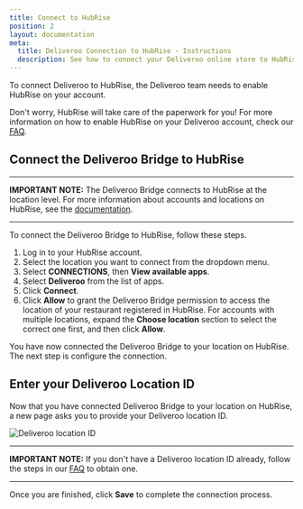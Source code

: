 ```yaml
---
title: Connect to HubRise
position: 2
layout: documentation
meta:
  title: Deliveroo Connection to HubRise - Instructions
  description: See how to connect your Deliveroo online store to HubRise. Connection is simple. Send the link of your Deliveroo page to HubRise and follow a few steps to connect.
---
```


To connect Deliveroo to HubRise, the Deliveroo team needs to enable HubRise on your account.

Don't worry, HubRise will take care of the paperwork for you! For more information on how to enable HubRise on your Deliveroo account, check our [FAQ](/apps/deliveroo/faqs/request-deliveroo-api-activation/).

## Connect the Deliveroo Bridge to HubRise

---

**IMPORTANT NOTE:** The Deliveroo Bridge connects to HubRise at the location level. For more information about accounts and locations on HubRise, see the [documentation](/docs/getting-started/#accounts-and-locations).

---

To connect the Deliveroo Bridge to HubRise, follow these steps.

1. Log in to your HubRise account.
1. Select the location you want to connect from the dropdown menu.
1. Select **CONNECTIONS**, then **View available apps**.
1. Select **Deliveroo** from the list of apps.
1. Click **Connect**.
1. Click **Allow** to grant the Deliveroo Bridge permission to access the location of your restaurant registered in HubRise. For accounts with multiple locations, expand the **Choose location** section to select the correct one first, and then click **Allow**.

You have now connected the Deliveroo Bridge to your location on HubRise. The next step is configure the connection.

## Enter your Deliveroo Location ID

Now that you have connected Deliveroo Bridge to your location on HubRise, a new page asks you to provide your Deliveroo location ID.

![Deliveroo location ID](../images/001-en-location-id.png)

---

**IMPORTANT NOTE:** If you don't have a Deliveroo location ID already, follow the steps in our [FAQ](/apps/deliveroo/faqs/request-deliveroo-api-activation/) to obtain one.

---

Once you are finished, click **Save** to complete the connection process.
